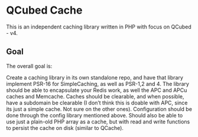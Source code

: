 # QCubed Cache
This is an independent caching library written in PHP with focus on QCubed - v4. 

## Goal

The overall goal is: 

Create a caching library in its own standalone repo, and have that library implement PSR-16 for SimpleCaching, as well as PSR-1,2 and 4. The library should be able to encapsulate your Redis work, as well the APC and APCu caches and Memcache. Caches should be clearable, and when possible, have a subdomain be clearable (I don’t think this is doable with APC, since its just a simple cache. Not sure on the other ones). Configuration should be done through the config library mentioned above. Should also be able to use just a plain-old PHP array as a cache, but with read and write functions to persist the cache on disk (similar to QCache).




